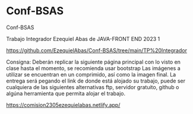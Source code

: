 # Conf-BSAS
Conf-BSAS

Trabajo Integrador Ezequiel Abas de JAVA-FRONT END 2023 1 

https://github.com/EzequielAbas/Conf-BSAS/tree/main/TP%20Integrador

Consigna: Deberán replicar la siguiente página principal con lo visto en clase hasta el momento, se recomienda usar bootstrap
Las imágenes a utilizar se encuentran en un comprimido, así como la imagen final.
La entrega será pegando el link de donde está alojado su trabajo, puede ser cualquiera de las siguientes alternativas ftp, servidor gratuito, github o algúna herramienta que permita alojar el trabajo.

https://comision2305ezequielabas.netlify.app/
